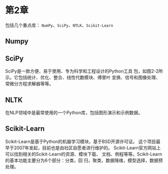 # 第2章





包括几个重点库： `NumPy`、`SciPy`、`NTLK`、`Scikit-Learn`

## Numpy



## SciPy

SciPy是一款方便、易于使用、专为科学和工程设计的Python工具 包，如图2-2所示。它包括统计、优化、整合、线性代数模块、傅里叶 变换、信号和图像处理、常微分方程求解器等等。



## NLTK

在NLP领域中是最常使用的一个Python库，包括图形演示和示例数据。



## Scikit-Learn

Scikit-Learn是基于Python的机器学习模块，基于BSD开源许可证。 这个项目最早于2007年发起，目前也是由社区自愿者进行维护的。 Scikit-Learn官方网站上可以找到相关的Scikit-Learn的资源、模块下载、 文档、例程等等。Scikit-Learn的基本功能主要分为6个部分：分类，回 归，聚类，数据降维，模型选择，数据预处理。

## 